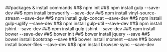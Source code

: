 ##packages & install commands
##$ npm init
##$ npm install gulp --save-dev
##$ npm install browserify --save-dev
##$ npm install vinyl-source-stream --save-dev
##$ npm install gulp-concat --save-dev
##$ npm install gulp-uglify --save-dev
##$ npm install gulp-util --save-dev
##$ npm install jshint --save-dev
##$ npm install gulp-jshint --save-dev
##$ npm install bower --save-dev
##$ bower init
##$ bower install jquery --save
##$ bower install bootstrap --save
##$ bower install moment --save
##$ bower install bower-files --save-dev
##$ npm install browser-sync --save-dev
